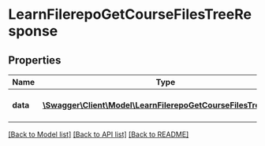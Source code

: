 # LearnFilerepoGetCourseFilesTreeResponse

## Properties
Name | Type | Description | Notes
------------ | ------------- | ------------- | -------------
**data** | [**\Swagger\Client\Model\LearnFilerepoGetCourseFilesTreeData[]**](LearnFilerepoGetCourseFilesTreeData.md) | Information about the course file. | 

[[Back to Model list]](../README.md#documentation-for-models) [[Back to API list]](../README.md#documentation-for-api-endpoints) [[Back to README]](../README.md)


